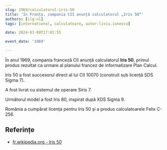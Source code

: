 ```yaml
---
slug: 1969/calculatorul-iris-50
title: 'În Franța, compania CII anunță calculatorul „Iris 50”'
authors: [ilg-ul]
tags: [international, calculatoare, autor:liviu.ionescu]

date: 2024-01-08T17:01:55

event_date: '1969'

---
```


În anul 1969, compania franceză CII anunță calculatorul **Iris 50**, primul
produs rezultat ca urmare al planului francez de informatizare
Plan Calcul.

<!-- truncate -->

Iris 50 a fost succesorul direct al lui CII 10070 (construit sub
licență SDS Sigma 7).

A fost livrat cu sistemul de operare Siris 7.

Următorul model a fost Iris 80, inspirat după XDS Sigma 9.

România a cumpărat licența pentru Iris 50 și a produs calculatoarele
Felix C-256.

## Referințe

- [fr.wikipedia.org - Iris 50](https://fr.wikipedia.org/wiki/Iris_50)
